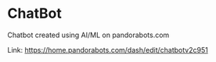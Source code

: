 # ChatBot

Chatbot created using AI/ML on pandorabots.com

Link: https://home.pandorabots.com/dash/edit/chatbotv2c951
